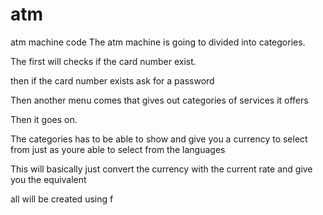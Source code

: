 # atm
 atm machine code
The atm machine is going to divided into categories.

The first will checks if the card number exist.

then if the card number exists ask for a password


Then another menu comes that gives out categories of services it offers


Then it goes on.

The categories has to be able to show and give you a currency to select from just as youre able to select from the languages

This will basically just convert the currency with the current rate and give you the equivalent


all will be created using f
